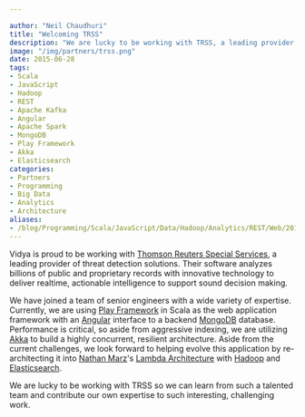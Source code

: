 ```yaml
---

author: "Neil Chaudhuri"
title: "Welcoming TRSS"
description: "We are lucky to be working with TRSS, a leading provider of threat detection solutions."
image: "/img/partners/trss.png"
date: 2015-06-28
tags:
- Scala
- JavaScript
- Hadoop
- REST
- Apache Kafka
- Angular
- Apache Spark
- MongoDB
- Play Framework
- Akka
- Elasticsearch
categories: 
- Partners
- Programming
- Big Data
- Analytics
- Architecture
aliases:
- /blog/Programming/Scala/JavaScript/Data/Hadoop/Analytics/REST/Web/2015/06/28/welcoming-trss
---
```


Vidya is proud to be working with [Thomson Reuters Special Services](http://www.trssllc.com/), a leading provider of
threat detection solutions. Their software analyzes billions of public and proprietary records
with innovative technology to deliver realtime, actionable intelligence to support sound decision making.

We have joined a team of senior engineers with a wide variety of expertise. Currently, we are using
[Play Framework](https://www.playframework.com/) in Scala as the web application framework with an [Angular](https://angularjs.org/) interface
to a backend [MongoDB](https://www.mongodb.org/) database. Performance
is critical, so aside from aggressive indexing, we are utilizing [Akka](/tags/akka) to build a highly concurrent, resilient
architecture. Aside from the current challenges, we look forward to helping evolve this application by re-architecting it
into [Nathan Marz](http://nathanmarz.com/)'s [Lambda Architecture](http://lambda-architecture.net/)
with [Hadoop](/tags/hadoop) and [Elasticsearch](/tags/elasticsearch).

We are lucky to be working with TRSS so we can learn from such a talented team and contribute our own expertise to
such interesting, challenging work.
